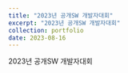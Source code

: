 ```yaml
---
title: "2023년 공개SW 개발자대회"
excerpt: "2023년 공개SW 개발자대회"
collection: portfolio
date: 2023-08-16
---
```


2023년 공개SW 개발자대회
